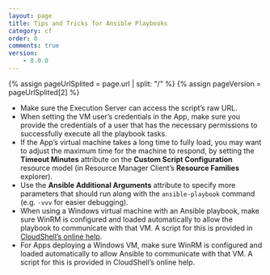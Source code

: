 ```yaml
---
layout: page
title: Tips and Tricks for Ansible Playbooks
category: cf
order: 8
comments: true
version:
    - 8.0.0
---
```


{% assign pageUrlSplited = page.url | split: "/" %}
{% assign pageVersion = pageUrlSplited[2] %}

* Make sure the Execution Server can access the script’s raw URL.
* When setting the VM user’s credentials in the App, make sure you provide the credentials of a user that has the necessary permissions to successfully execute all the playbook tasks.
* If the App’s virtual machine takes a long time to fully load, you may want to adjust the maximum time for the machine to respond, by setting the **Timeout Minutes** attribute on the **Custom Script Configuration** resource model (in Resource Manager Client’s **Resource Families** explorer).
* Use the **Ansible Additional Arguments** attribute to specify more parameters that should run along with the `ansible-playbook` command (e.g. `-vvv` for easier debugging).
* When using a Windows virtual machine with an Ansible playbook, make sure WinRM is configured and loaded automatically to allow the playbook to communicate with that VM. A script for this is provided in [CloudShell’s online help](http://help.quali.com/Online%20Help/8.0.0.7741/Portal/Content/Admn/Cnfg-WinRM-for-Ansible.htm?Highlight=winrm). 
* For Apps deploying a Windows VM, make sure WinRM is configured and loaded automatically to allow Ansible to communicate with that VM. A script for this is provided in CloudShell’s online help.
